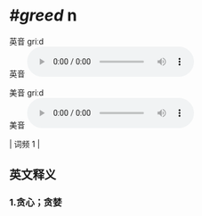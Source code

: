 # ***\#greed*** n
英音 ɡriːd  
英音
<audio src="./media/greed1.aac" controls="controls"></audio>

美音 ɡriːd  
美音
<audio src="./media/greed2.aac" controls="controls"></audio>



| 词频 1 |  

英文释义
---
### 1.**贪心；贪婪**  


